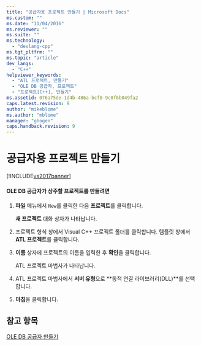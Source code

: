 ```yaml
---
title: "공급자용 프로젝트 만들기 | Microsoft Docs"
ms.custom: ""
ms.date: "11/04/2016"
ms.reviewer: ""
ms.suite: ""
ms.technology: 
  - "devlang-cpp"
ms.tgt_pltfrm: ""
ms.topic: "article"
dev_langs: 
  - "C++"
helpviewer_keywords: 
  - "ATL 프로젝트, 만들기"
  - "OLE DB 공급자, 프로젝트"
  - "프로젝트[C++], 만들기"
ms.assetid: 076a75de-1d4b-486a-bcf8-9c0f6b049fa2
caps.latest.revision: 9
author: "mikeblome"
ms.author: "mblome"
manager: "ghogen"
caps.handback.revision: 9
---
```

# 공급자용 프로젝트 만들기
[!INCLUDE[vs2017banner](../../assembler/inline/includes/vs2017banner.md)]

#### OLE DB 공급자가 상주할 프로젝트를 만들려면  
  
1.  **파일** 메뉴에서 `New`를 클릭한 다음 **프로젝트**를 클릭합니다.  
  
     **새 프로젝트** 대화 상자가 나타납니다.  
  
2.  프로젝트 형식 창에서 Visual C\+\+ 프로젝트 폴더를 클릭합니다.  템플릿 창에서 **ATL 프로젝트**를 클릭합니다.  
  
3.  **이름** 상자에 프로젝트의 이름을 입력한 후 **확인**을 클릭합니다.  
  
     ATL 프로젝트 마법사가 나타납니다.  
  
4.  ATL 프로젝트 마법사에서 **서버 유형**으로 **동적 연결 라이브러리\(DLL\)**를 선택합니다.  
  
5.  **마침**을 클릭합니다.  
  
## 참고 항목  
 [OLE DB 공급자 만들기](../../data/oledb/creating-an-ole-db-provider.md)